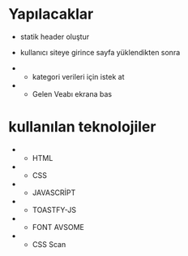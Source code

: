 # Yapılacaklar 

- statik header oluştur 


- kullanıcı siteye girince sayfa yüklendikten sonra 
- - kategori verileri için istek at 
- - Gelen Veabı ekrana bas

 # kullanılan teknolojiler
 - - HTML
 - - CSS 
 - -  JAVASCRİPT 
 - - TOASTFY-JS
 - - FONT AVSOME
 - - CSS Scan 
